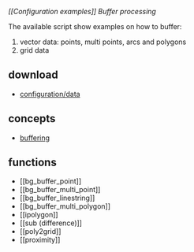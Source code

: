*[[Configuration examples]] Buffer processing*

The available script show examples on how to buffer:

1. vector data: points, multi points, arcs and polygons
2. grid data

## download

- [configuration/data](https://www.geodms.nl/downloads/GeoDMS_Academy/geodms_academy_buffer_20220907.zip)

## concepts

- [buffering](https://www.academia.edu/11832680/What_do_you_mean_by_buffer_in_GIS)

## functions

- [[bg_buffer_point]]
- [[bg_buffer_multi_point]]
- [[bg_buffer_linestring]]
- [[bg_buffer_multi_polygon]]
- [[ipolygon]]
- [[sub (difference)]]
- [[poly2grid]]
- [[proximity]]